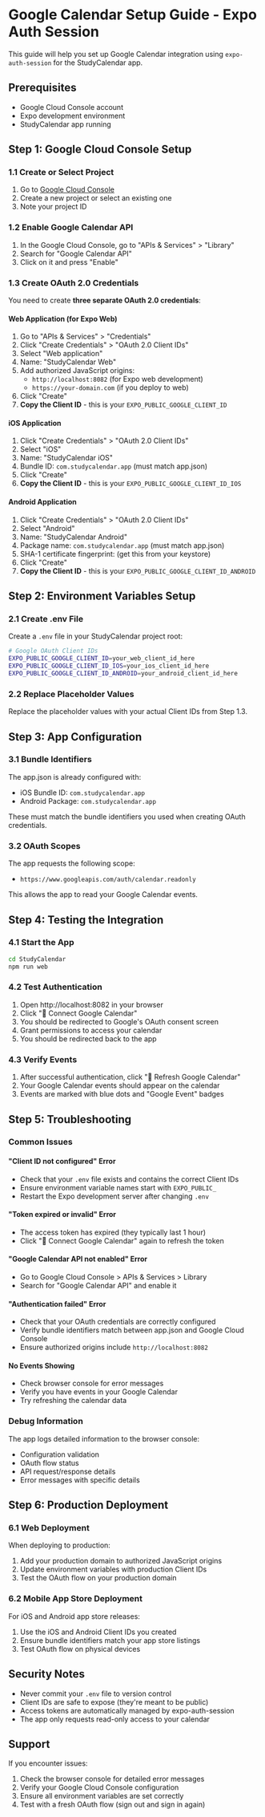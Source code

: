 # Google Calendar Setup Guide - Expo Auth Session

This guide will help you set up Google Calendar integration using `expo-auth-session` for the StudyCalendar app.

## Prerequisites

- Google Cloud Console account
- Expo development environment
- StudyCalendar app running

## Step 1: Google Cloud Console Setup

### 1.1 Create or Select Project
1. Go to [Google Cloud Console](https://console.cloud.google.com/)
2. Create a new project or select an existing one
3. Note your project ID

### 1.2 Enable Google Calendar API
1. In the Google Cloud Console, go to "APIs & Services" > "Library"
2. Search for "Google Calendar API"
3. Click on it and press "Enable"

### 1.3 Create OAuth 2.0 Credentials

You need to create **three separate OAuth 2.0 credentials**:

#### Web Application (for Expo Web)
1. Go to "APIs & Services" > "Credentials"
2. Click "Create Credentials" > "OAuth 2.0 Client IDs"
3. Select "Web application"
4. Name: "StudyCalendar Web"
5. Add authorized JavaScript origins:
   - `http://localhost:8082` (for Expo web development)
   - `https://your-domain.com` (if you deploy to web)
6. Click "Create"
7. **Copy the Client ID** - this is your `EXPO_PUBLIC_GOOGLE_CLIENT_ID`

#### iOS Application
1. Click "Create Credentials" > "OAuth 2.0 Client IDs"
2. Select "iOS"
3. Name: "StudyCalendar iOS"
4. Bundle ID: `com.studycalendar.app` (must match app.json)
5. Click "Create"
6. **Copy the Client ID** - this is your `EXPO_PUBLIC_GOOGLE_CLIENT_ID_IOS`

#### Android Application
1. Click "Create Credentials" > "OAuth 2.0 Client IDs"
2. Select "Android"
3. Name: "StudyCalendar Android"
4. Package name: `com.studycalendar.app` (must match app.json)
5. SHA-1 certificate fingerprint: (get this from your keystore)
6. Click "Create"
7. **Copy the Client ID** - this is your `EXPO_PUBLIC_GOOGLE_CLIENT_ID_ANDROID`

## Step 2: Environment Variables Setup

### 2.1 Create .env File
Create a `.env` file in your StudyCalendar project root:

```bash
# Google OAuth Client IDs
EXPO_PUBLIC_GOOGLE_CLIENT_ID=your_web_client_id_here
EXPO_PUBLIC_GOOGLE_CLIENT_ID_IOS=your_ios_client_id_here
EXPO_PUBLIC_GOOGLE_CLIENT_ID_ANDROID=your_android_client_id_here
```

### 2.2 Replace Placeholder Values
Replace the placeholder values with your actual Client IDs from Step 1.3.

## Step 3: App Configuration

### 3.1 Bundle Identifiers
The app.json is already configured with:
- iOS Bundle ID: `com.studycalendar.app`
- Android Package: `com.studycalendar.app`

These must match the bundle identifiers you used when creating OAuth credentials.

### 3.2 OAuth Scopes
The app requests the following scope:
- `https://www.googleapis.com/auth/calendar.readonly`

This allows the app to read your Google Calendar events.

## Step 4: Testing the Integration

### 4.1 Start the App
```bash
cd StudyCalendar
npm run web
```

### 4.2 Test Authentication
1. Open http://localhost:8082 in your browser
2. Click "📅 Connect Google Calendar"
3. You should be redirected to Google's OAuth consent screen
4. Grant permissions to access your calendar
5. You should be redirected back to the app

### 4.3 Verify Events
1. After successful authentication, click "🔄 Refresh Google Calendar"
2. Your Google Calendar events should appear on the calendar
3. Events are marked with blue dots and "Google Event" badges

## Step 5: Troubleshooting

### Common Issues

#### "Client ID not configured" Error
- Check that your `.env` file exists and contains the correct Client IDs
- Ensure environment variable names start with `EXPO_PUBLIC_`
- Restart the Expo development server after changing `.env`

#### "Token expired or invalid" Error
- The access token has expired (they typically last 1 hour)
- Click "📅 Connect Google Calendar" again to refresh the token

#### "Google Calendar API not enabled" Error
- Go to Google Cloud Console > APIs & Services > Library
- Search for "Google Calendar API" and enable it

#### "Authentication failed" Error
- Check that your OAuth credentials are correctly configured
- Verify bundle identifiers match between app.json and Google Cloud Console
- Ensure authorized origins include `http://localhost:8082`

#### No Events Showing
- Check browser console for error messages
- Verify you have events in your Google Calendar
- Try refreshing the calendar data

### Debug Information
The app logs detailed information to the browser console:
- Configuration validation
- OAuth flow status
- API request/response details
- Error messages with specific details

## Step 6: Production Deployment

### 6.1 Web Deployment
When deploying to production:
1. Add your production domain to authorized JavaScript origins
2. Update environment variables with production Client IDs
3. Test the OAuth flow on your production domain

### 6.2 Mobile App Store Deployment
For iOS and Android app store releases:
1. Use the iOS and Android Client IDs you created
2. Ensure bundle identifiers match your app store listings
3. Test OAuth flow on physical devices

## Security Notes

- Never commit your `.env` file to version control
- Client IDs are safe to expose (they're meant to be public)
- Access tokens are automatically managed by expo-auth-session
- The app only requests read-only access to your calendar

## Support

If you encounter issues:
1. Check the browser console for detailed error messages
2. Verify your Google Cloud Console configuration
3. Ensure all environment variables are set correctly
4. Test with a fresh OAuth flow (sign out and sign in again)

